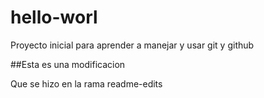 # hello-worl
Proyecto inicial para aprender a manejar y usar git y github


##Esta es una modificacion

Que se hizo en la rama readme-edits
